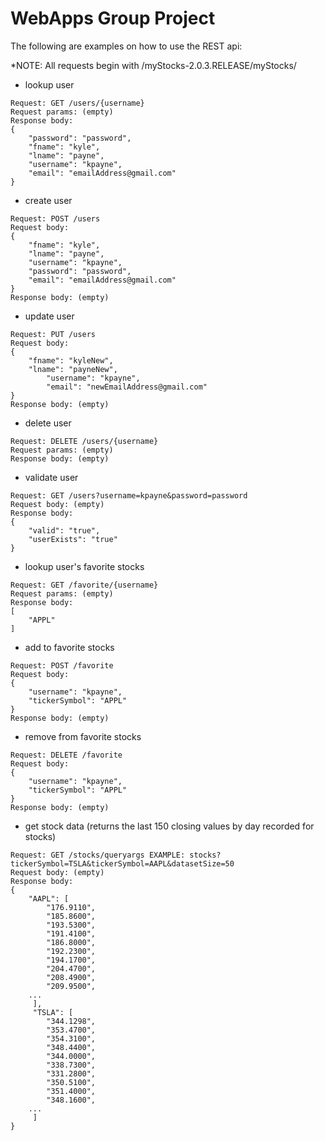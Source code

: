 # WebApps Group Project

The following are examples on how to use the REST api:

*NOTE: All requests begin with /myStocks-2.0.3.RELEASE/myStocks/

- lookup user
```
Request: GET /users/{username}
Request params: (empty)
Response body:
{
    "password": "password",
    "fname": "kyle",
    "lname": "payne",
    "username": "kpayne",
    "email": "emailAddress@gmail.com"
}
```
- create user 
```
Request: POST /users
Request body:
{
	"fname": "kyle",
	"lname": "payne",
    "username": "kpayne",
    "password": "password",
    "email": "emailAddress@gmail.com"
}
Response body: (empty)
```

- update user
```
Request: PUT /users
Request body:
{
	"fname": "kyleNew",
	"lname": "payneNew",
    	"username": "kpayne",
    	"email": "newEmailAddress@gmail.com"
}
Response body: (empty)
```

- delete user
```
Request: DELETE /users/{username}
Request params: (empty)
Response body: (empty)
```

- validate user
```
Request: GET /users?username=kpayne&password=password
Request body: (empty)
Response body: 
{
    "valid": "true",
    "userExists": "true"
}
```

- lookup user's favorite stocks
```
Request: GET /favorite/{username}
Request params: (empty)
Response body:
[
    "APPL"
]
```

- add to favorite stocks 
```
Request: POST /favorite
Request body:
{
    "username": "kpayne",
    "tickerSymbol": "APPL"
}
Response body: (empty)
```

- remove from favorite stocks
```
Request: DELETE /favorite
Request body:
{
    "username": "kpayne",
    "tickerSymbol": "APPL"
}
Response body: (empty)
```

- get stock data (returns the last 150 closing values by day recorded for stocks) 
```
Request: GET /stocks/queryargs EXAMPLE: stocks?tickerSymbol=TSLA&tickerSymbol=AAPL&datasetSize=50
Request body: (empty)
Response body:
{
    "AAPL": [
        "176.9110",
        "185.8600",
        "193.5300",
        "191.4100",
        "186.8000",
        "192.2300",
        "194.1700",
        "204.4700",
        "208.4900",
        "209.9500",
	... 
     ],
     "TSLA": [
        "344.1298",
        "353.4700",
        "354.3100",
        "348.4400",
        "344.0000",
        "338.7300",
        "331.2800",
        "350.5100",
        "351.4000",
        "348.1600",
	...
     ]
}

```
